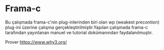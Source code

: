 # Frama-c
Bu çalışmada frama-c'nin plug-inlerinden biri olan wp (weakest precontion) plug-ini üzerine çalışma gerçekleştirilmiştir.Yapılan çalışmada frama-c tarafından yayınlanan manuel ve tutorial dokümanından faydalanılmuştır.

Prover
https://www.why3.org/
